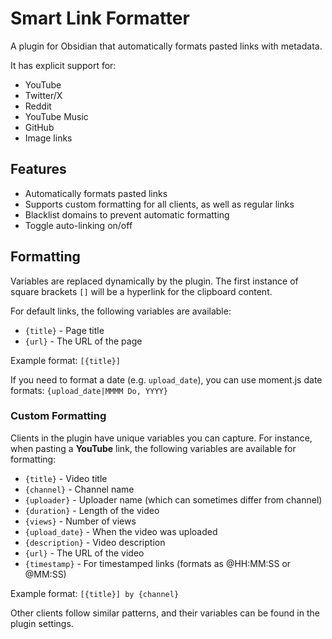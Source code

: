 # Smart Link Formatter
A plugin for Obsidian that automatically formats pasted links with metadata.

It has explicit support for:
* YouTube
* Twitter/X
* Reddit
* YouTube Music
* GitHub
* Image links

## Features
- Automatically formats pasted links
- Supports custom formatting for all clients, as well as regular links
- Blacklist domains to prevent automatic formatting
- Toggle auto-linking on/off

## Formatting
Variables are replaced dynamically by the plugin. The first instance of square brackets `[]` will be a hyperlink for the clipboard content.

For default links, the following variables are available:

- `{title}` - Page title
- `{url}` - The URL of the page

Example format: `[{title}]`

If you need to format a date (e.g. `upload_date`), you can use moment.js date formats: `{upload_date|MMMM Do, YYYY}`

### Custom Formatting

Clients in the plugin have unique variables you can capture. For instance, when pasting a **YouTube** link, the following variables are available for formatting:

- `{title}` - Video title
- `{channel}` - Channel name
- `{uploader}` - Uploader name (which can sometimes differ from channel)
- `{duration}` - Length of the video
- `{views}` - Number of views
- `{upload_date}` - When the video was uploaded
- `{description}` - Video description
- `{url}` - The URL of the video
- `{timestamp}` - For timestamped links (formats as @HH:MM:SS or @MM:SS)

Example format: `[{title}] by {channel}`

Other clients follow similar patterns, and their variables can be found in the plugin settings.